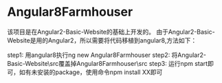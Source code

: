 # Angular8Farmhouser

该项目是在Angular2-Basic-Website的基础上开发的。
由于Angular2-Basic-Website是用的Angular2，所以需要将代码移植到angular8,方法如下：

step1: 用angular8执行ng new Angular8Farmhouser
step2: 将Angular2-Basic-Website\src覆盖掉Angular8Farmhouser\src
step3: 运行npm start即可，如有未安装的package，使用命令npm install XX即可


